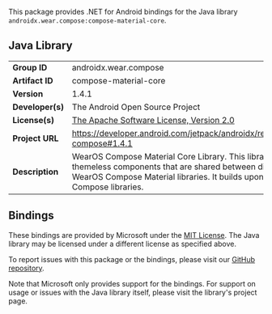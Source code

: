 This package provides .NET for Android bindings for the Java library `androidx.wear.compose:compose-material-core`.

## Java Library

| | |
|-|-|
| **Group ID** | androidx.wear.compose |
| **Artifact ID** | compose-material-core |
| **Version** | 1.4.1 |
| **Developer(s)** | The Android Open Source Project |
| **License(s)** | [The Apache Software License, Version 2.0](http://www.apache.org/licenses/LICENSE-2.0.txt) |
| **Project URL** | https://developer.android.com/jetpack/androidx/releases/wear-compose#1.4.1 |
| **Description** | WearOS Compose Material Core Library. This library contains themeless components that are shared between different WearOS Compose Material libraries. It builds upon the Jetpack Compose libraries. |

## Bindings

These bindings are provided by Microsoft under the [MIT License](https://opensource.org/licenses/MIT). The Java
library may be licensed under a different license as specified above.

To report issues with this package or the bindings, please visit our [GitHub repository](https://aka.ms/android-libraries).

Note that Microsoft only provides support for the bindings. For support on
usage or issues with the Java library itself, please visit the library's project page.

